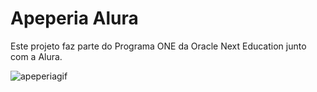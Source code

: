 # Apeperia Alura
Este projeto faz parte do Programa ONE da Oracle Next Education junto com a Alura.

![apeperiagif](https://github.com/tavio-augusto/apeperiaAlura/assets/89464049/6377b860-6f04-4101-8d78-9b62b970e949)

